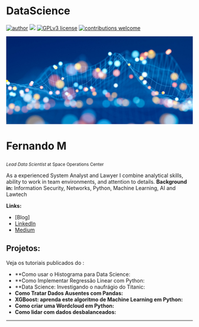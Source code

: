 # DataScience
[![author](https://img.shields.io/badge/author-FM-red)](https://www.linkedin.com/in/grangeiro) [![](https://img.shields.io/badge/python-3.7+-blue.svg)](https://www.python.org/downloads/release/python-365/) [![GPLv3 license](https://img.shields.io/badge/License-GPLv3-blue.svg)](http://perso.crans.org/besson/LICENSE.html) [![contributions welcome](https://img.shields.io/badge/contributions-welcome-brightgreen.svg?style=flat)](https://github.com/FM1900/DataScience)

<p align="center">
  <img src="https://github.com/FM1900/DataScience/blob/master/6-data-science-skills.jpg" >
</p>

# Fernando M
<sub>*Lead Data Scientist* at Space Operations Center</sub>

As a experienced System Analyst and Lawyer I combine analytical skills, ability to work in team environments, and attention to details. 
**Background in:** Information Security, Networks, Python, Machine Learning, AI and Lawtech

**Links:**
* [Blog]
* [LinkedIn](https://www.linkedin.com/in/grangeiro)
* [Medium](https://www.medium.com)


## Projetos:
Veja os tutoriais publicados do :

* **Como usar o Histograma para Data Science:
* **Como Implementar Regressão Linear com Python:
* **Data Science: Investigando o naufrágio do Titanic:
* **Como Tratar Dados Ausentes com Pandas:** 
* **XGBoost: aprenda este algoritmo de Machine Learning em Python:** 
* **Como criar uma Wordcloud em Python:** 
* **Como lidar com dados desbalanceados:** 

---





